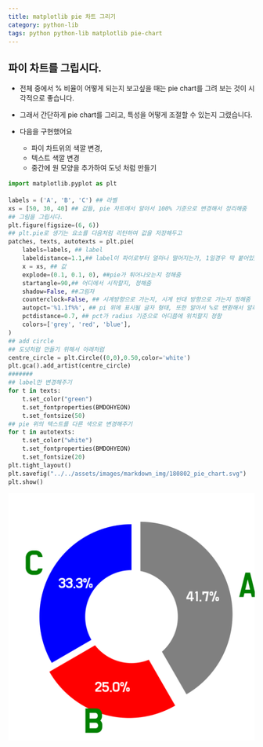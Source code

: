 ```yaml
---
title: matplotlib pie 차트 그리기 
category: python-lib
tags: python python-lib matplotlib pie-chart
---
```


## 파이 차트를 그립시다. 

- 전체 중에서 % 비율이 어떻게 되는지 보고싶을 때는 pie chart를 그려 보는 것이 시각적으로 좋습니다. 
- 그래서 간단하게 pie chart를 그리고, 특성을 어떻게 조절할 수 있는지 그렸습니다. 

- 다음을 구현했어요
    - 파이 차트위의 색깔 변경, 
    - 텍스트 색깔 변경
    - 중간에 원 모양을 추가하여 도넛 처럼 만들기  

```python
import matplotlib.pyplot as plt

labels = ('A', 'B', 'C') ## 라벨
xs = [50, 30, 40] ## 값들, pie 차트에서 알아서 100% 기준으로 변경해서 정리해줌 
## 그림을 그립시다. 
plt.figure(figsize=(6, 6))
## plt.pie로 생기는 요소를 다음처럼 리턴하여 값을 저장해두고 
patches, texts, autotexts = plt.pie(
    labels=labels, ## label 
    labeldistance=1.1,## label이 파이로부터 얼마나 떨어지는가, 1일경우 딱 붙어있음. 
    x = xs, ## 값
    explode=(0.1, 0.1, 0), ##pie가 튀어나오는지 정해줌  
    startangle=90,## 어디에서 시작할지, 정해줌  
    shadow=False, ##그림자 
    counterclock=False, ## 시계방향으로 가는지, 시계 반대 방향으로 가는지 정해줌 
    autopct='%1.1f%%', ## pi 위에 표시될 글자 형태, 또한 알아서 %로 변환해서 알려줌 
    pctdistance=0.7, ## pct가 radius 기준으로 어디쯤에 위치할지 정함 
    colors=['grey', 'red', 'blue'],
)
## add circle 
## 도넛처럼 만들기 위해서 아래처럼 
centre_circle = plt.Circle((0,0),0.50,color='white')
plt.gca().add_artist(centre_circle)
#######
## label만 변경해주기 
for t in texts:
    t.set_color("green")
    t.set_fontproperties(BMDOHYEON)
    t.set_fontsize(50)
## pie 위의 텍스트를 다른 색으로 변경해주기 
for t in autotexts:
    t.set_color("white")
    t.set_fontproperties(BMDOHYEON)
    t.set_fontsize(20)
plt.tight_layout()
plt.savefig("../../assets/images/markdown_img/180802_pie_chart.svg")
plt.show()
```

![](assets/images/markdown_img/180802_pie_chart.svg)